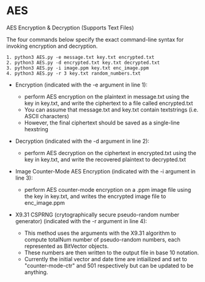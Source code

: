 # AES
AES Encryption &amp; Decryption (Supports Text Files)

The four commands below specify the exact command-line syntax for invoking encryption and decryption.

	1. python3 AES.py -e message.txt key.txt encrypted.txt
	2. python3 AES.py -d encrypted.txt key.txt decrypted.txt
 	3. python3 AES.py -i image.ppm key.txt enc_image.ppm
  	4. python3 AES.py -r 3 key.txt random_numbers.txt
 
- Encryption (indicated with the -e argument in line 1):
	- perform AES encryption on the plaintext in message.txt using the key in key.txt, and write the ciphertext to a file called encrypted.txt
 	- You can assume that message.txt and key.txt contain textstrings (i.e. ASCII characters)
	- However, the final ciphertext should be saved as a single-line hexstring

- Decryption (indicated with the -d argument in line 2):
	- perform AES decryption on the ciphertext in encrypted.txt using the key in key.txt, and write the recovered plaintext to decrypted.txt

- Image Counter-Mode AES Encryption (indicated with the -i argument in line 3):
	- perform AES counter-mode encryption on a .ppm image file using the key in key.txt, and writes the encrypted image file to enc_image.ppm

- X9.31 CSPRNG (crytographically secure pseudo-random number generator) (indicated with the -r argument in line 4):
	- This method uses the arguments with the X9.31 algorithm to compute totalNum number of pseudo-random numbers, each represented as BitVector objects.
	- These numbers are then written to the output file in base 10 notation.
	- Currently the initial vector and date time are intiailized and set to "counter-mode-ctr" and 501 respectively but can be updated to be anything.
